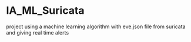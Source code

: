 # IA_ML_Suricata
project using a machine learning algorithm with eve.json file from suricata and giving real time alerts

